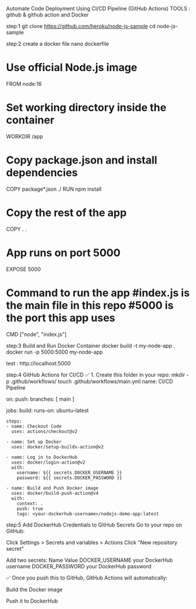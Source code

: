 Automate Code Deployment Using CI/CD Pipeline (GitHub Actions)
TOOLS : github & github action and Docker

step:1
git clone https://github.com/heroku/node-js-sample
cd node-js-sample

step:2 
create a docker file 
nano dockerfile
# Use official Node.js image
FROM node:16

# Set working directory inside the container
WORKDIR /app

# Copy package.json and install dependencies
COPY package*.json ./
RUN npm install

# Copy the rest of the app
COPY . .

# App runs on port 5000
EXPOSE 5000

# Command to run the app    #index.js is the main file in this repo  #5000 is the port this app uses
CMD ["node", "index.js"]

step:3 
Build and Run Docker Container 
docker build -t my-node-app .
docker run -p 5000:5000 my-node-app

test : http://localhost:5000

step:4 
GitHub Actions for CI/CD 
✅ 1. Create this folder in your repo:
mkdir -p .github/workflows/
touch .github/workflows/main.yml
name: CI/CD Pipeline

on:
  push:
    branches: [ main ]

jobs:
  build:
    runs-on: ubuntu-latest

    steps:
    - name: Checkout Code
      uses: actions/checkout@v2

    - name: Set up Docker
      uses: docker/setup-buildx-action@v2

    - name: Log in to DockerHub
      uses: docker/login-action@v2
      with:
        username: ${{ secrets.DOCKER_USERNAME }}
        password: ${{ secrets.DOCKER_PASSWORD }}

    - name: Build and Push Docker image
      uses: docker/build-push-action@v4
      with:
        context: .
        push: true
        tags: <your-dockerhub-username>/nodejs-demo-app:latest

step:5 
Add DockerHub Credentials to GitHub Secrets
Go to your repo on GitHub:

Click Settings > Secrets and variables > Actions
Click "New repository secret"

Add two secrets:
Name	Value
DOCKER_USERNAME	your DockerHub username
DOCKER_PASSWORD	your DockerHub password

✅ Once you push this to GitHub, GitHub Actions will automatically:

Build the Docker image

Push it to DockerHub




